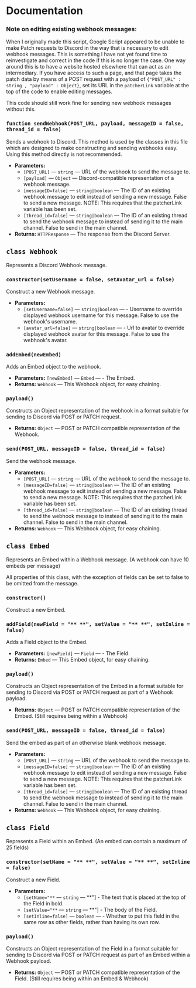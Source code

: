 # Documentation

### Note on editing existing webhook messages:
When I originally made this script, Google Script appeared to be unable to make Patch requests to Discord in the way that is necessary to edit webhook messages. This is something I have not yet found time to reinvestigate and correct in the code if this is no longer the case. One way around this is to have a website hosted elsewhere that can act as an intermediary. If you have access to such a page, and that page takes the patch data by means of a POST request with a payload of `{"POST_URL" : string , "payload" : Object}`, set its URL in the `patcherLink` variable at the top of the code to enable editing messages.

This code should still work fine for sending new webhook messages without this.

### `function sendWebhook(POST_URL, payload, messageID = false, thread_id = false)`

Sends a webhook to Discord. This method is used by the classes in this file which are designed to make constructing and sending webhooks easy. Using this method directly is not recommended.

 * **Parameters:**
   * `[POST_URL]` — `string` — URL of the webhook to send the message to.
   * `[payload]` — `Object` — Discord-compatible representation of a webhook message.
   * `[messageID=false]` — `string|boolean` — The ID of an existing webhook message to edit instead of sending a new message. False to send a new message. NOTE: This requires that the patcherLink variable has been set.
   * `[thread_id=false]` — `string|boolean` — The ID of an existing thread to send the webhook message to instead of sending it to the main channel. False to send in the main channel.
 * **Returns:** `HTTPResponse` — The response from the Discord Server.

## `class Webhook`

Represents a Discord Webhook message.

### `constructor(setUsername = false, setAvatar_url = false)`

Construct a new Webhook message.

 * **Parameters:**
   * `[setUsername=false]` — `string|boolean` — - Username to override displayed webhook username for this message. False to use the webhook's username.
   * `[avatar_url=false]` — `string|boolean` — - Url to avatar to override displayed webhook avatar for this message. False to use the webhook's avatar.

### `addEmbed(newEmbed)`

Adds an Embed object to the webhook.

 * **Parameters:** `[newEmbed]` — `Embed` — - The Embed.
 * **Returns:** `Webhook` — This Webhook object, for easy chaining.

### `payload()`

Constructs an Object representation of the webhook in a format suitable for sending to Discord via POST or PATCH request.

 * **Returns:** `Object` — POST or PATCH compatible representation of the Webhook.

### `send(POST_URL, messageID = false, thread_id = false)`

Send the webhook message.

 * **Parameters:**
   * `[POST_URL]` — `string` — URL of the webhook to send the message to.
   * `[messageID=false]` — `string|boolean` — The ID of an existing webhook message to edit instead of sending a new message. False to send a new message. NOTE: This requires that the patcherLink variable has been set.
   * `[thread_id=false]` — `string|boolean` — The ID of an existing thread to send the webhook message to instead of sending it to the main channel. False to send in the main channel.
 * **Returns:** `Webhook` — This Webhook object, for easy chaining.

## `class Embed`

Represents an Embed within a Webhook message. (A webhook can have 10 embeds per message)

All properties of this class, with the exception of fields can be set to false to be omitted from the message.


### `constructor()`

Construct a new Embed.

### `addField(newField = "** **", setValue = "** **", setInline = false)`

Adds a Field object to the Embed.

 * **Parameters:** `[newField]` — `Field` — - The Field.
 * **Returns:** `Embed` — This Embed object, for easy chaining.

### `payload()`

Constructs an Object representation of the Embed in a format suitable for sending to Discord via POST or PATCH request as part of a Webhook payload.

 * **Returns:** `Object` — POST or PATCH compatible representation of the Embed. (Still requires being within a Webhook)

### `send(POST_URL, messageID = false, thread_id = false)`

Send the embed as part of an otherwise blank webhook message.

 * **Parameters:**
   * `[POST_URL]` — `string` — URL of the webhook to send the message to.
   * `[messageID=false]` — `string|boolean` — The ID of an existing webhook message to edit instead of sending a new message. False to send a new message. NOTE: This requires that the patcherLink variable has been set.
   * `[thread_id=false]` — `string|boolean` — The ID of an existing thread to send the webhook message to instead of sending it to the main channel. False to send in the main channel.
 * **Returns:** `Webhook` — This Webhook object, for easy chaining.

## `class Field`

Represents a Field within an Embed. (An embed can contain a maximum of 25 fields)

### `constructor(setName = "** **", setValue = "** **", setInline = false)`

Construct a new Field.

 * **Parameters:**
   * `[setName="**` — `string` — **"] - The text that is placed at the top of the Field in bold.
   * `[setValue="**` — `string` — **"] - The body of the Field.
   * `[setInline=false]` — `boolean` — - Whether to put this field in the same row as other fields, rather than having its own row.

### `payload()`

Constructs an Object representation of the Field in a format suitable for sending to Discord via POST or PATCH request as part of an Embed within a Webhook payload.

 * **Returns:** `Object` — POST or PATCH compatible representation of the Field. (Still requires being within an Embed & Webhook)
